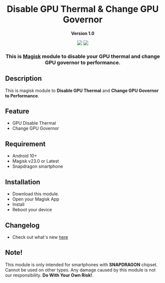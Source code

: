 <h1 align="center">Disable GPU Thermal & Change GPU Governor</h1>
<p align="center"><b>Version 1.0</b></p>

<div align="center">
    <img src="https://img.shields.io/badge/Updated-2023/11/22-blue.svg?longCache=true&style=popout-round"/>
    <img src="https://img.shields.io/badge/Magisk-Module-green.svg?longCache=true&style=flat-round"/>
    <h3>
        This is <a href="https://github.com/topjohnwu/Magisk">Magisk</a> module to disable your GPU thermal and change GPU governor to performance. 
    </h3>
</div>

## Description

This is magisk module to <b>Disable GPU Thermal</b> and <b>Change GPU Governor to Performance</b>.

## Feature

- GPU Disable Thermal
- Change GPU Governor

## Requirement

- Android 10+
- Magisk v23.0 or Latest
- Snapdragon smartphone

## Installation

- Download this module.
- Open your Magisk App
- Install
- Reboot your device

## Changelog

- Check out what's new [here](https://github.com/mahisataruna/)

## Note!

This module is only intended for smartphones with <b>SNAPDRAGON</b> chipset. Cannot be used on other types. Any damage caused by this module is not our responsibility. <b>Do With Your Own Risk!</b>.
